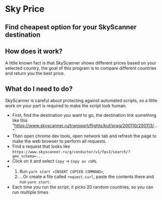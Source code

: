 # Sky Price

## Find cheapest option for your SkyScanner destination

## How does it work?

A little known fact is that SkyScanner shows different prices based on your selected country, the goal of this program is to compare different countries and return you the best price.

## What do I need to do?

SkyScanner is careful about protecting against automated scripts, so a little work on your part is required to make the script look human.

* First, find the destination you want to go, the destination link something like this "https://www.skyscanner.ru/transport/flights/kuf/prag/200110/200113/...".
* Then open chrome dev tools, open network tab and refresh the page to make the web browser to perform all requests.
* Find a request that looks like `https://www.skyscanner.ru/g/conductor/v1/fps3/search/?geo_schema=...`
* Click on it and select `Copy` -> `Copy as cURL`
* 1. Run `yarn start <INSERT COPIED COMMAND>`, 
  2. ...Or create a file called `request.curl`, paste the contents there and run `yarn start`.
* Each time you run the script, it picks 20 random countries, so you can run multiple times
